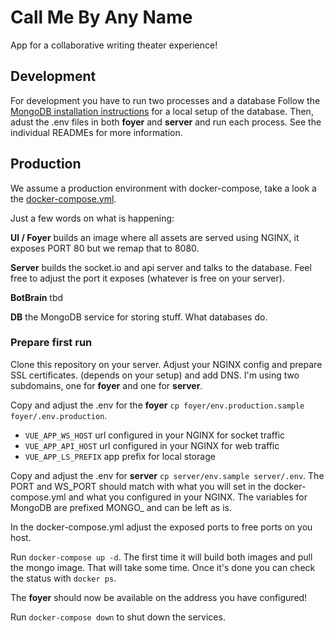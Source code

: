 # Call Me By Any Name

App for a collaborative writing theater experience!


## Development

For development you have to run two processes and a database
Follow the [MongoDB installation instructions](https://docs.mongodb.com/manual/installation/) for a local setup of the database.
Then, adust the .env files in both **foyer** and **server** and run each process.
See the individual READMEs for more information.


## Production

We assume a production environment with docker-compose, take a look a the [docker-compose.yml](docker-compose.yml).

Just a few words on what is happening:

**UI / Foyer** builds an image where all assets are served using NGINX, it exposes PORT 80 but we remap that to 8080.

**Server** builds the socket.io and api server and talks to the database. Feel free to adjust the port it exposes (whatever is free on your server).

**BotBrain** tbd

**DB** the MongoDB service for storing stuff. What databases do.

### Prepare first run

Clone this repository on your server. Adjust your NGINX config and prepare SSL certificates. (depends on your setup) and add DNS. I'm using two subdomains, one for **foyer** and one for **server**.

Copy and adjust the .env for the **foyer** `cp foyer/env.production.sample foyer/.env.production`.

- `VUE_APP_WS_HOST` url configured in your NGINX for socket traffic
- `VUE_APP_API_HOST` url configured in your NGINX for web traffic
- `VUE_APP_LS_PREFIX` app prefix for local storage

Copy and adjust the .env for **server** `cp server/env.sample server/.env`. The PORT and WS_PORT should match with what you will set in the docker-compose.yml and what you configured in your NGINX. The variables for MongoDB are prefixed MONGO_ and can be left as is.

In the docker-compose.yml adjust the exposed ports to free ports on you host.

Run `docker-compose up -d`. The first time it will build both images and pull the mongo image. That will take some time. Once it's done you can check the status with `docker ps`.

The **foyer** should now be available on the address you have configured!

Run `docker-compose down` to shut down the services.
